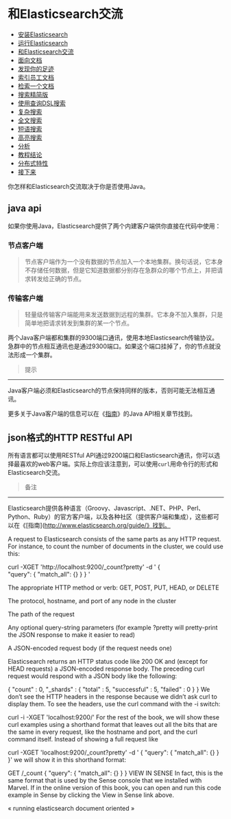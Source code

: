 
和Elasticsearch交流
==================

* [安装Elasticsearch](installing-elasticsearch.md)
* [运行Elasticsearch](running-elasticsearch.md)
* [和Elasticsearch交流](talking-to-elasticsearch.md)
* [面向文档](document-oriented.md)
* [发现你的足迹](finding-your-feet.md)
* [索引员工文档](indexing-employee-documents.md)
* [检索一个文档](retrieving-a-document.md)
* [搜索精简版](search-lite.md)
* [使用查询DSL搜索](search-with-query-dsl.md)
* [复杂搜索](more-complicated-searches.md)
* [全文搜索](full-text-search.md)
* [短语搜索](phrase-search.md)
* [高亮搜索](highlighting-our-searches.md)
* [分析](analytics.md)
* [教程结论](tutorial-conclusion.md)
* [分布式特性](distributed-nature.md)
* [接下来](next-steps.md)

你怎样和Elasticsearch交流取决于你是否使用Java。

java api
--------

如果你使用Java，Elasticsearch提供了两个内建客户端供你直接在代码中使用：


### 节点客户端

> 节点客户端作为一个没有数据的节点加入一个本地集群。换句话说，它本身不存储任何数据，但是它知道数据都分别存在急群众的哪个节点上，并把请求转发给正确的节点。

### 传输客户端

> 轻量级传输客户端能用来发送数据到远程的集群。它本身不加入集群，只是简单地把请求转发到集群的某一个节点。

两个Java客户端都和集群的9300端口通讯，使用本地Elasticsearch传输协议。急群中的节点相互通讯也是通过9300端口。如果这个端口挂掉了，你的节点就没法形成一个集群。

> 提示
-----
Java客户端必须和Elasticsearch的节点保持同样的版本，否则可能无法相互通讯。

更多关于Java客户端的信息可以在《[指南](http://www.elasticsearch.org/guide/)》的Java API相关章节找到。

json格式的HTTP RESTful API
-------------------------

所有语言都可以使用RESTful API通过9200端口和Elasticsearch通讯，你可以选择最喜欢的web客户端。实际上你应该注意到，可以使用`curl`用命令行的形式和Elasticsearch交流。


> 备注
-----
Elasticsearch提供各种语言（Groovy、Javascript、.NET、PHP、Perl、Python、Ruby）的官方客户端，以及各种社区（提供客户端和集成），这些都可以在《[指南](http://www.elasticsearch.org/guide/》找到。

A request to Elasticsearch consists of the same parts as any HTTP request. For instance, to count the number of documents in the cluster, we could use this:

                                    
curl -XGET 'http://localhost:9200/_count?pretty' -d '
{  
    "query": {
        "match_all": {}
    }
}
'


The appropriate HTTP method or verb: GET, POST, PUT, HEAD, or DELETE



The protocol, hostname, and port of any node in the cluster



The path of the request



Any optional query-string parameters (for example ?pretty will pretty-print the JSON response to make it easier to read)



A JSON-encoded request body (if the request needs one)

Elasticsearch returns an HTTP status code like 200 OK and (except for HEAD requests) a JSON-encoded response body. The preceding curl request would respond with a JSON body like the following:

{
    "count" : 0,
    "_shards" : {
        "total" : 5,
        "successful" : 5,
        "failed" : 0
    }
}
We don’t see the HTTP headers in the response because we didn’t ask curl to display them. To see the headers, use the curl command with the -i switch:

curl -i -XGET 'localhost:9200/'
For the rest of the book, we will show these curl examples using a shorthand format that leaves out all the bits that are the same in every request, like the hostname and port, and the curl command itself. Instead of showing a full request like

curl -XGET 'localhost:9200/_count?pretty' -d '
{
    "query": {
        "match_all": {}
    }
}'
we will show it in this shorthand format:

GET /_count
{
    "query": {
        "match_all": {}
    }
}
VIEW IN SENSE
In fact, this is the same format that is used by the Sense console that we installed with Marvel. If in the online version of this book, you can open and run this code example in Sense by clicking the View in Sense link above.

«  running elasticsearch     document oriented  »

